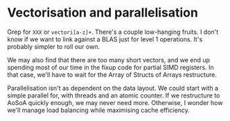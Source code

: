 Vectorisation and parallelisation
=================================

Grep for `XXX` or `vectori[a-z]+`.  There's a couple low-hanging
fruits.  I don't know if we want to link against a BLAS just for level
1 operations.  It's probably simpler to roll our own.

We may also find that there are too many short vectors, and we end up
spending most of our time in the fixup code for partial SIMD
registers.  In that case, we'll have to wait for the Array of Structs
of Arrays restructure.

Parallelisation isn't as dependent on the data layout.  We could start
with a simple parallel for, with threads and an atomic counter.  If we
restructure to AoSoA quickly enough, we may never need more.
Otherwise, I wonder how we'll manage load balancing while maximising
cache efficiency.
